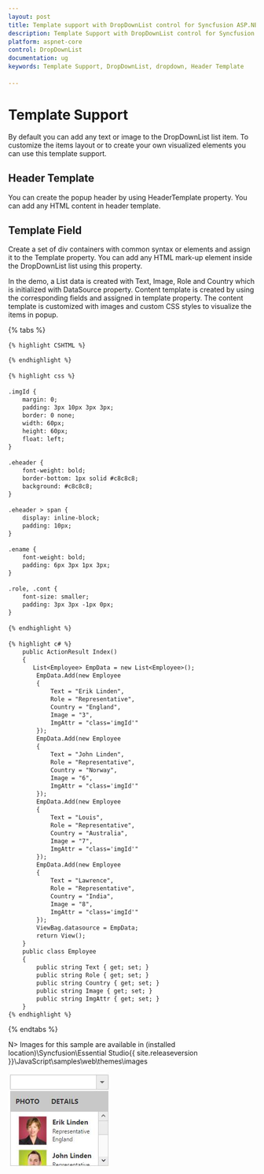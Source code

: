 ```yaml
---
layout: post
title: Template support with DropDownList control for Syncfusion ASP.NET Core
description: Template Support with DropDownList control for Syncfusion ASP.NET Core
platform: aspnet-core
control: DropDownList
documentation: ug
keywords: Template Support, DropDownList, dropdown, Header Template

---
```


# Template Support

By default you can add any text or image to the DropDownList list item. To customize the items layout or to create your own visualized elements you can use this template support.

## Header Template

You can create the popup header by using HeaderTemplate property. You can add any HTML content in header template.

## Template Field

Create a set of div containers with common syntax or elements and assign it to the Template property. You can add any HTML mark-up element inside the DropDownList list using this property.

In the demo, a List data is created with Text, Image, Role and Country which is initialized with DataSource property. Content template is created by using the corresponding fields and assigned in template property. The content template is customized with images and custom CSS styles to visualize the items in popup.

{% tabs %}

	{% highlight CSHTML %}
     
   <ej-drop-down-list id="groupsList" datasource="ViewBag.datasource" width="250px" header-template="<div class='eheader'><span>PHOTO</span> <span>DETAILS</span></div>" template="<div><img class='imgId' src='../Content/Employees/${Image}.png' alt='employee'/> <div class='ename'> ${Text} </div><div class='role'> ${Role} </div><div class='cont'> ${Country} </div></div>">
   </ej-drop-down-list>

	{% endhighlight %}
    
    {% highlight css %}

    .imgId {
        margin: 0;
        padding: 3px 10px 3px 3px;
        border: 0 none;
        width: 60px;
        height: 60px;
        float: left;
    }
    
    .eheader {
        font-weight: bold;
        border-bottom: 1px solid #c8c8c8;
        background: #c8c8c8;
    }
    
    .eheader > span {
        display: inline-block;
        padding: 10px;
    }
    
    .ename {
        font-weight: bold;
        padding: 6px 3px 1px 3px;
    }
    
    .role, .cont {
        font-size: smaller;
        padding: 3px 3px -1px 0px;
    }    

    {% endhighlight %}
    
    {% highlight c# %}
        public ActionResult Index()
        {
           List<Employee> EmpData = new List<Employee>();
            EmpData.Add(new Employee
            {
                Text = "Erik Linden",
                Role = "Representative",
                Country = "England",
                Image = "3",
                ImgAttr = "class='imgId'"
            });
            EmpData.Add(new Employee
            {
                Text = "John Linden",
                Role = "Representative",
                Country = "Norway",
                Image = "6",
                ImgAttr = "class='imgId'"
            });
            EmpData.Add(new Employee
            {
                Text = "Louis",
                Role = "Representative",
                Country = "Australia",
                Image = "7",
                ImgAttr = "class='imgId'"
            });
            EmpData.Add(new Employee
            {
                Text = "Lawrence",
                Role = "Representative",
                Country = "India",
                Image = "8",
                ImgAttr = "class='imgId'"
            });
            ViewBag.datasource = EmpData;
            return View();
        }
        public class Employee
        {
            public string Text { get; set; }
            public string Role { get; set; }
            public string Country { get; set; }
            public string Image { get; set; }
            public string ImgAttr { get; set; }
        }
    {% endhighlight %}
    
{% endtabs %}

N> Images for this sample are available in (installed location)\Syncfusion\Essential Studio\{{ site.releaseversion }}\JavaScript\samples\web\themes\images<br/>

![](TemplateSupport_images/TemplateSupport_img1.jpeg)